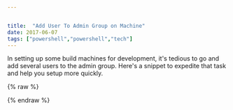 ```yaml
---


title:  "Add User To Admin Group on Machine"
date: 2017-06-07
tags: ["powershell","powershell","tech"]
---
```


In setting up some build machines for development, it's tedious to go and add several users to the admin group. Here's a snippet to expedite that task and help you setup more quickly.

{% raw %}
 <script src="https://gist.github.com/sheldonhull/aeaeceb3716227c246ede5f94e6b0113.js"></script>
{% endraw %}
